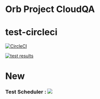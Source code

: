 # Orb Project CloudQA

test-circleci
===================

[![CircleCI](https://circleci.com/gh/aqaptest/test-orb.svg?style=svg)](https://circleci.com/gh/aqaptest/test-orb)

[![test results](https://app.cloudqa.io/Recoder/SuiteBadge/1070?token=axbvil%%2F1r21iQ2Wd4ku%2Bv5RMdv1ejGyg%3D)](https://stage.cloudqa.io/Recoder/TestSuitesSummary/1070)


# New
### Test Scheduler : [![](https://app.cloudqa.io/Recoder/SuiteBadge/1205?token=3ud8rTkvt5NWsdniB2ulQGWJoIirm8jhsclp16sXEuI%3D)](https://app.cloudqa.io/Recoder/TestSuitesSummary/1205)
